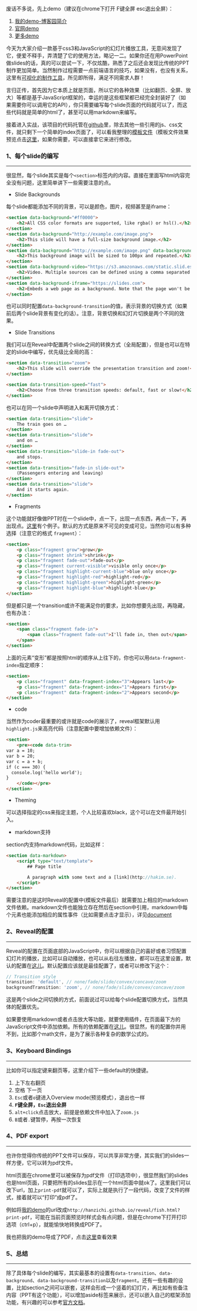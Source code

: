 废话不多说，先上demo（建议在chrome下打开 F键全屏 esc退出全屏）：

1. [我的demo-博客园简介](http://hanzichi.github.io/2015/reveal/cnblogs.html#/)
2. [官网demo](http://lab.hakim.se/reveal-js/#/)
3. [更多demo](https://github.com/hakimel/reveal.js/wiki/Example-Presentations)

今天为大家介绍一款基于css3和JavaScript的幻灯片播放工具，无意间发现了它，便爱不释手，弄清楚了它的使用方法，略记一二。如果你还在用PowerPoint做slides的话，真的可以尝试一下，不仅炫酷，熟悉了之后还会发现比传统的PPT制作更加简单。当然制作过程需要一点前端语言的技巧，如果没有，也没有关系，这里有[可视化的制作工具](http://slides.com/)，所见即所得，满足不同需求人群！

言归正传，首先因为它本质上就是页面，所以它的各种效果（比如翻页、全屏、放大）等都是基于JavaScript框架的，幸运的是这些框架都已经完全封装好了（如果需要你可以调用它的API），你只需要编写每个slide页面的代码就可以了，而这些代码就是简单的html了，甚至可以用markdown来编写。

接着进入实战，该项目的代码托管在[github](https://github.com/hakimel/reveal.js)里，除去其他一些引用的js、css文件，就只剩下一个简单的index页面了，可以看我整理的[模板文件](https://github.com/hanzichi/hanzichi.github.io/blob/master/2015/reveal/template.html)（模板文件效果预览点击[这里](http://hanzichi.github.io/2015/reveal/template.html#/)，如果你需要，可以直接拿它来进行修改。

### 1、每个slide的编写

***

很显然，每个slide其实是每个`<section>`标签内的内容。直接在里面写html内容完全没有问题，这里简单讲下一些需要注意的点。

- Slide Backgrounds

每个slide都能添加不同的背景，可以是颜色，图片，视频甚至是iframe：

```html
<section data-background="#ff0000">
    <h2>All CSS color formats are supported, like rgba() or hsl().</h2>
</section>
<section data-background="http://example.com/image.png">
    <h2>This slide will have a full-size background image.</h2>
</section>
<section data-background="http://example.com/image.png" data-background-size="100px" data-background-repeat="repeat">
    <h2>This background image will be sized to 100px and repeated.</h2>
</section>
<section data-background-video="https://s3.amazonaws.com/static.slid.es/site/homepage/v1/homepage-video-editor.mp4,https://s3.amazonaws.com/static.slid.es/site/homepage/v1/homepage-video-editor.webm" data-background-video-loop>
    <h2>Video. Multiple sources can be defined using a comma separated list. Video will loop when the data-background-video-loop attribute is provided.</h2>
</section>
<section data-background-iframe="https://slides.com">
    <h2>Embeds a web page as a background. Note that the page won't be interactive.</h2>
</section>
```

也可以同时配置`data-background-transition`的值，表示背景的切换方式（如果前后两个slide背景有变化的话）。注意，背景切换和幻灯片切换是两个不同的效果。

- Slide Transitions

我们可以在Reveal中配置两个slide之间的转换方式（全局配置），但是也可以在特定的slide中编写，优先级比全局的高：

```html
<section data-transition="zoom">
    <h2>This slide will override the presentation transition and zoom!</h2>
</section>

<section data-transition-speed="fast">
    <h2>Choose from three transition speeds: default, fast or slow!</h2>
</section>
```

也可以在同一个slide中声明进入和离开切换方式：

```html
<section data-transition="slide">
    The train goes on … 
</section>
<section data-transition="slide"> 
    and on … 
</section>
<section data-transition="slide-in fade-out"> 
    and stops.
</section>
<section data-transition="fade-in slide-out"> 
    (Passengers entering and leaving)
</section>
<section data-transition="slide">
    And it starts again.
</section>
```

- Fragments

这个功能就好像做PPT时在一个slide中，点一下，出现一点东西，再点一下，再出现点。[这里](http://lab.hakim.se/reveal-js/#/fragments)有个例子。默认的方式是原来不可见的变成可见，当然你可以有多种选择（注意它的格式 `fragment`）：

```html
<section>
    <p class="fragment grow">grow</p>
    <p class="fragment shrink">shrink</p>
    <p class="fragment fade-out">fade-out</p>
    <p class="fragment current-visible">visible only once</p>
    <p class="fragment highlight-current-blue">blue only once</p>
    <p class="fragment highlight-red">highlight-red</p>
    <p class="fragment highlight-green">highlight-green</p>
    <p class="fragment highlight-blue">highlight-blue</p>
</section>
```

但是都只是一个transition或许不能满足你的要求，比如你想要先出现，再隐藏，也有办法：

```html
<section>
    <span class="fragment fade-in">
        <span class="fragment fade-out">I'll fade in, then out</span>
    </span>
</section>
```

上面的元素“变形”都是按照html的顺序从上往下的，你也可以用`data-fragment-index`指定顺序：

```html
<section>
    <p class="fragment" data-fragment-index="3">Appears last</p>
    <p class="fragment" data-fragment-index="1">Appears first</p>
    <p class="fragment" data-fragment-index="2">Appears second</p>
</section>
```

- code

当然作为coder最重要的或许就是code的展示了，reveal框架默认用`highlight.js`来高亮代码（注意配置中要增加依赖文件）：

```html
<section>
    <pre><code data-trim>
var a = 10;
var b = 20;
var c = a + b;
if (c === 30) {
  console.log('hello world');
}
    </code></pre>
</section>
```

- Theming

可以选择指定的css来指定主题，个人比较喜欢black，这个可以在文件最开始引入。

- markdown支持

section内支持markdown代码，比如这样：

```html
<section data-markdown>
    <script type="text/template">
        ## Page title

        A paragraph with some text and a [link](http://hakim.se).
    </script>
</section>
```

需要注意的是这时Reveal的配置中(模板文件最后）就需要加上相应的markdown文件依赖。markdown文件也能独立存在然后在section中引用，markdown中每个元素也能添加相应的属性事件（比如需要点击才显示），详见[document](https://github.com/hakimel/reveal.js/#user-content-markdown)


### 2、Reveal的配置

***

Reveal的配置在页面底部的JavaScript中，你可以根据自己的喜好或者习惯配置幻灯片的播放，比如可以自动播放，也可以从右往左播放，都可以在这里设置，默认的配置在[这儿](https://github.com/hakimel/reveal.js#user-content-configuration)。默认配置应该就是最佳配置了，或者可以修改下这个：

```js
// Transition style
transition: 'default', // none/fade/slide/convex/concave/zoom
backgroundTransition: 'zoom', // none/fade/slide/convex/concave/zoom
```

这是两个slide之间切换的方式，前面说过可以给每个slide配置切换方式，当然具体的配置优先。

如果要使用markdown或者点击放大等功能，就要使用插件，在页面最下方的JavaScript文件中添加依赖。所有的依赖配置在[这儿](https://github.com/hakimel/reveal.js#user-content-dependencies)。很显然，有的配置你并用不到，比如那个math文件，是为了展示各种复杂的数学公式的。

### 3、Keyboard Bindings

***

比如你可以指定键来翻页等，这里介绍下一些default的快捷键。

1. 上下左右翻页
2. 空格 下一页
2. `Esc`或者`o`键进入Overview mode(预览模式），退出也一样
3. **`F`键全屏，`Esc`退出全屏**
4. `alt+click`点击放大，前提是依赖文件中加入了`zoom.js`
5. `B`或者`.`键暂停，再按一次恢复

### 4、PDF export

***

也许你觉得你传统的PPT文件可以保存，可以共享非常方便，其实我们的slides一样方便，它可以转为pdf文件。

html页面在chrome里可以被保存为pdf文件（打印选项中），很显然我们的slides也是html页面，只要把所有的slides显示在一个html页面中就ok了。这里我们可以改下url，加上`print-pdf`就可以了，实际上就是执行了一段代码，改变了文件的样式，接着就可以“打印”成pdf了。

例如将[我的demo](http://hanzichi.github.io/reveal/fish.html#/)的url改成`http://hanzichi.github.io/reveal/fish.html?print-pdf`，可能在当前页面预览时样式会有点问题，但是在chrome下打开打印选项（ctrl+p），就能愉快地转换成PDF了。

我也把我的demo导成了PDF，点击[这里](https://github.com/hanzichi/hanzichi.github.io/blob/master/reveal/reveal.pdf)查看效果

### 5、总结

***

除了具体每个slide的编写，其实最基本的设置有`data-transition`、`data-background`、`data-background-transition`以及`fragment`。还有一些有趣的设置，比如section之间可以嵌套，这样会形成一个竖着的幻灯片，再比如有些备注内容（PPT有这个功能），可以增加aside标签来展示，还可以嵌入自己的框架添加功能，有兴趣的可以参考[官方文档](https://github.com/hakimel/reveal.js)。